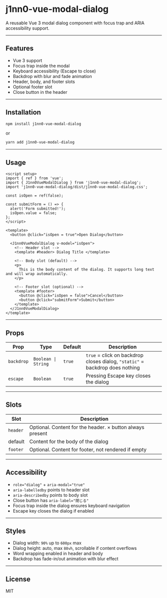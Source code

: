 # j1nn0-vue-modal-dialog

A reusable Vue 3 modal dialog component with focus trap and ARIA accessibility support.

---

## Features

- Vue 3 support
- Focus trap inside the modal
- Keyboard accessibility (Escape to close)
- Backdrop with blur and fade animation
- Header, body, and footer slots
- Optional footer slot
- Close button in the header

---

## Installation

```bash
npm install j1nn0-vue-modal-dialog
```

or

```bash
yarn add j1nn0-vue-modal-dialog
```

---

## Usage

```vue
<script setup>
import { ref } from 'vue';
import { J1nn0VueModalDialog } from 'j1nn0-vue-modal-dialog';
import 'j1nn0-vue-modal-dialog/dist/j1nn0-vue-modal-dialog.css';

const isOpen = ref(false);

const submitForm = () => {
  alert('Form submitted!');
  isOpen.value = false;
};
</script>

<template>
  <button @click="isOpen = true">Open Dialog</button>

  <J1nn0VueModalDialog v-model="isOpen">
    <!-- Header slot -->
    <template #header> Dialog Title </template>

    <!-- Body slot (default) -->
    <p>
      This is the body content of the dialog. It supports long text and will wrap automatically.
    </p>

    <!-- Footer slot (optional) -->
    <template #footer>
      <button @click="isOpen = false">Cancel</button>
      <button @click="submitForm">Submit</button>
    </template>
  </J1nn0VueModalDialog>
</template>
```

---

## Props

| Prop       | Type                | Default | Description                                                                  |
| ---------- | ------------------- | ------- | ---------------------------------------------------------------------------- |
| `backdrop` | `Boolean \| String` | `true`  | `true` = click on backdrop closes dialog, `"static"` = backdrop does nothing |
| `escape`   | `Boolean`           | `true`  | Pressing Escape key closes the dialog                                        |

---

## Slots

| Slot     | Description                                               |
| -------- | --------------------------------------------------------- |
| `header` | Optional. Content for the header. × button always present |
| default  | Content for the body of the dialog                        |
| `footer` | Optional. Content for footer, not rendered if empty       |

---

## Accessibility

- `role="dialog"` + `aria-modal="true"`
- `aria-labelledby` points to header slot
- `aria-describedby` points to body slot
- Close button has `aria-label="閉じる"`
- Focus trap inside the dialog ensures keyboard navigation
- Escape key closes the dialog if enabled

---

## Styles

- Dialog width: `90%` up to `600px` max
- Dialog height: auto, max `80vh`, scrollable if content overflows
- Word wrapping enabled in header and body
- Backdrop has fade-in/out animation with blur effect

---

## License

MIT
